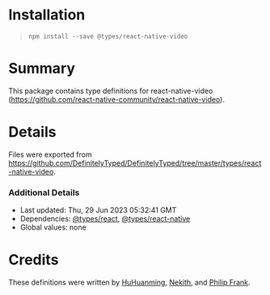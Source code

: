 # Installation
> `npm install --save @types/react-native-video`

# Summary
This package contains type definitions for react-native-video (https://github.com/react-native-community/react-native-video).

# Details
Files were exported from https://github.com/DefinitelyTyped/DefinitelyTyped/tree/master/types/react-native-video.

### Additional Details
 * Last updated: Thu, 29 Jun 2023 05:32:41 GMT
 * Dependencies: [@types/react](https://npmjs.com/package/@types/react), [@types/react-native](https://npmjs.com/package/@types/react-native)
 * Global values: none

# Credits
These definitions were written by [HuHuanming](https://github.com/huhuanming), [Nekith](https://github.com/Nekith), and [Philip Frank](https://github.com/bananer).
